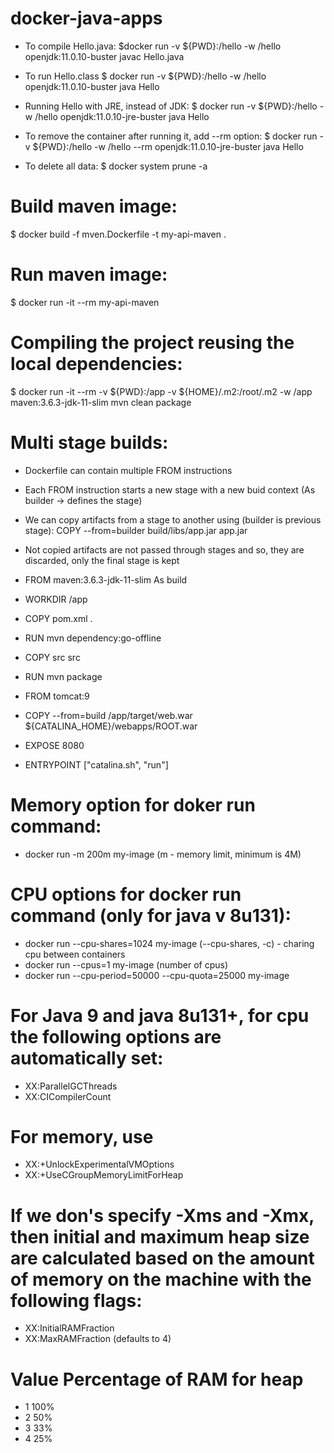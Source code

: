 # docker-java-apps

* To compile Hello.java:
$docker run -v ${PWD}:/hello -w /hello openjdk:11.0.10-buster javac Hello.java

* To run Hello.class
$ docker run -v ${PWD}:/hello -w /hello openjdk:11.0.10-buster java Hello

* Running Hello with JRE, instead of JDK:
$ docker run -v ${PWD}:/hello -w /hello openjdk:11.0.10-jre-buster java Hello 

* To remove the container after running it, add --rm option:
$ docker run -v ${PWD}:/hello -w /hello --rm openjdk:11.0.10-jre-buster java Hello 

* To delete all data:
$ docker system prune -a

# Build maven image:
$ docker build -f mven.Dockerfile -t my-api-maven .

# Run maven image:
$ docker run -it --rm my-api-maven

# Compiling the project reusing the local dependencies:
$ docker run -it --rm -v ${PWD}:/app -v ${HOME}/.m2:/root/.m2 -w /app maven:3.6.3-jdk-11-slim mvn clean package

# Multi stage builds:
- Dockerfile can contain multiple FROM instructions
- Each FROM instruction starts a new stage with a new buid context (As builder -> defines the stage)
- We can copy artifacts from a stage to another using (builder is previous stage): COPY --from=builder build/libs/app.jar app.jar
- Not copied artifacts are not passed through stages and so, they are discarded, only the final stage is kept

- FROM maven:3.6.3-jdk-11-slim As build
- WORKDIR /app
- COPY pom.xml .
- RUN mvn dependency:go-offline
- COPY src src
- RUN mvn package

- FROM tomcat:9
- COPY --from=build /app/target/web.war ${CATALINA_HOME}/webapps/ROOT.war
- EXPOSE 8080
- ENTRYPOINT ["catalina.sh", "run"]

# Memory option for doker run command:
- docker run -m 200m my-image  (m - memory limit, minimum is 4M)

# CPU options for docker run command (only for java v 8u131):
- docker run --cpu-shares=1024 my-image (--cpu-shares, -c) - charing cpu between containers
- docker run --cpus=1 my-image (number of cpus)
- docker run --cpu-period=50000 --cpu-quota=25000 my-image

# For Java 9 and java 8u131+, for cpu the following options are automatically set:
- XX:ParallelGCThreads
- XX:CICompilerCount
# For memory, use
- XX:+UnlockExperimentalVMOptions
- XX:+UseCGroupMemoryLimitForHeap
# If we don's specify -Xms and -Xmx, then initial and maximum heap size are calculated based on the amount of memory on the machine with the following flags:
- XX:InitialRAMFraction
- XX:MaxRAMFraction (defaults to 4)
# Value     Percentage of RAM for heap
-  1                  100%
-  2                  50%
-  3                  33%
-  4                  25%
